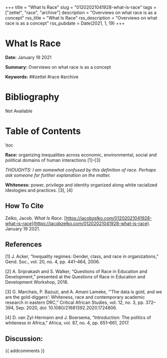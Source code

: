 +++
title = "What Is Race"
slug = "01202021041928-what-is-race"
tags = ["zettel", "race", "archive"]
description = "Overviews on what race is as a concept"
rss_title = "What Is Race"
rss_description = "Overviews on what race is as a concept"
rss_pubdate = Date(2021, 1, 19)
+++



What Is Race
=========

**Date:** January 19 2021

**Summary:** Overviews on what race is as a concept

**Keywords:** ##zettel #race #archive

Bibliography
==========

Not Available

Table of Contents
=========

\toc

**Race:** organizing inequalities across economic, environmental, social and political domains of human interactions [1]–[3]

*THOUGHTS: I am somewhat confused by this definition of race. Perhaps ask someone for further explanation on the matter.*

**Whiteness:** power, privilege and identity organized along white racialized ideologies and practices. [3], [4]
## How To Cite

 Zelko, Jacob. _What Is Race_. [https://jacobzelko.com/01202021041928-what-is-race](https://jacobzelko.com/01202021041928-what-is-race). January 19 2021.
## References

[1] J. Acker, “Inequality regimes: Gender, class, and race in organizations,” Gend. Soc., vol. 20, no. 4, pp. 441–464, 2006.

[2] A. Sriprakash and S. Walker, “Questions of Race in Education and Development,” presented at the Questions of Race in Education and Development Workshop, 2018.

[3] G. Marchais, P. Bazuzi, and A. Amani Lameke, “‘The data is gold, and we are the gold-diggers’: Whiteness, race and contemporary academic research in eastern DRC,” Critical African Studies, vol. 12, no. 3, pp. 372–394, Sep. 2020, doi: 10.1080/21681392.2020.1724806.

[4] D. van Zyl-Hermann and J. Boersema, “Introduction: The politics of whiteness in Africa,” Africa, vol. 87, no. 4, pp. 651–661, 2017.
## Discussion: 

{{ addcomments }}

